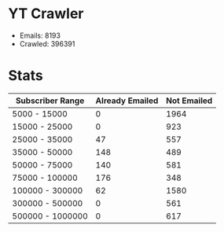 # YT Crawler
- Emails: 8193
- Crawled: 396391

# Stats
| Subscriber Range  | Already Emailed | Not Emailed |
|-------|-------|-------|
| 5000 - 15000 | 0 | 1964 |
| 15000 - 25000 | 0 | 923 |
| 25000 - 35000 | 47 | 557 |
| 35000 - 50000 | 148 | 489 |
| 50000 - 75000 | 140 | 581 |
| 75000 - 100000 | 176 | 348 |
| 100000 - 300000 | 62 | 1580 |
| 300000 - 500000 | 0 | 561 |
| 500000 - 1000000 | 0 | 617 |
